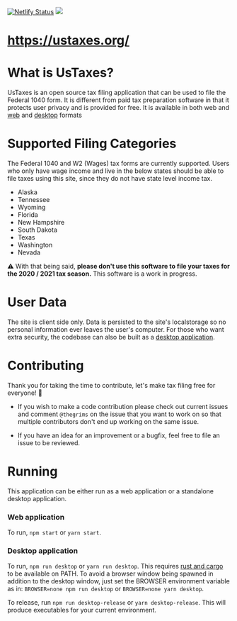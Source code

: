 [![Netlify Status][Netlify-badge]][Netlify-url] 
<a href="https://discord.gg/dAaz472mPz">
        <img src="https://img.shields.io/discord/812156892343828500?logo=Discord">
</a>
# https://ustaxes.org/

# What is UsTaxes?
UsTaxes is an open source tax filing application that can be used to file the Federal 1040 form. It is different from paid tax preparation software in that it protects user privacy and is provided for free. It is available in both web and [web](https://ustaxes.org/) and [desktop](https://github.com/thegrims/UsTaxes#desktop-application) formats

# Supported Filing Categories
The Federal 1040 and W2 (Wages) tax forms are currently supported. Users who only have wage income and live in the below states should be able to file taxes using this site, since they do not have state level income tax.
- Alaska
- Tennessee
- Wyoming
- Florida
- New Hampshire
- South Dakota
- Texas
- Washington
- Nevada

⚠️ With that being said, **please don't use this software to file your taxes for the 2020 / 2021 tax season.** This software is a work in progress.

# User Data
The site is client side only. Data is persisted to the site's localstorage so no personal information ever leaves the user's computer. For those who want extra security, the codebase can also be built as a [desktop application](https://github.com/thegrims/UsTaxes#desktop-application).

# Contributing
Thank you for taking the time to contribute, let's make tax filing free for everyone! 🎉 
- If you wish to make a code contribution please check out current issues and comment `@thegrims` on the issue that you want to work on so that multiple contributors don't end up working on the same issue. 

- If you have an idea for an improvement or a bugfix, feel free to file an issue to be reviewed. 

# Running
This application can be either run as a web application or a standalone desktop application. 

### Web application
To run, `npm start` or `yarn start`.

### Desktop application
To run, `npm run desktop` or `yarn run desktop`. This requires [rust and cargo][Cargo-docs] to be available on PATH. To avoid a browser window being spawned in addition to the desktop window, just set the BROWSER environment variable as in: `BROWSER=none npm run desktop` or `BROWSER=none yarn desktop`.

To release, run `npm run desktop-release` or `yarn desktop-release`. This will produce executables for your current environment.

[Netlify-badge]: https://api.netlify.com/api/v1/badges/41efe456-a85d-4fed-9fcf-55fe4d5aa7fa/deploy-status
[Netlify-url]: https://app.netlify.com/sites/peaceful-joliot-d51349/deploys
[Cargo-docs]: https://doc.rust-lang.org/cargo/getting-started/installation.html
